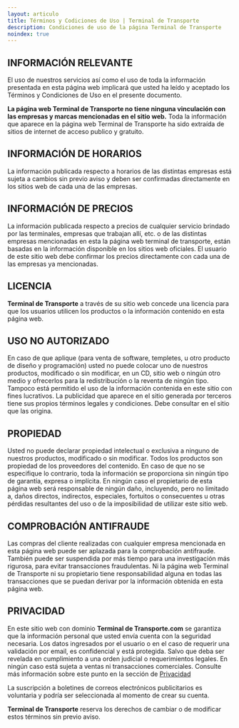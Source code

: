 ```yaml
---
layout: articulo
title: Términos y Codiciones de Uso | Terminal de Transporte
description: Condiciones de uso de la página Terminal de Transporte
noindex: true
---
```

## INFORMACIÓN RELEVANTE

El uso de nuestros servicios así como el uso de toda la información presentada en esta página web implicará que usted ha leído y aceptado los Términos y Condiciones de Uso en el presente documento.

**La página web Terminal de Transporte no tiene ninguna vinculación con las empresas y marcas mencionadas en el sitio web.** Toda la información que aparece en la página web Terminal de Transporte ha sido extraída de sitios de internet de acceso publico y gratuito.

## INFORMACIÓN DE HORARIOS

La información publicada respecto a horarios de las distintas empresas está sujeta a cambios sin previo aviso y deben ser confirmadas directamente en los sitios web de cada una de las empresas.

## INFORMACIÓN DE PRECIOS

La información publicada respecto a precios de cualquier servicio brindado por las terminales, empresas que trabajan allí, etc. o de las distintas empresas mencionadas en esta la página web terminal de transporte, están basadas en la información disponible en los sitios web oficiales. El usuario de este sitio web debe confirmar los precios directamente con cada una de las empresas ya mencionadas.

## LICENCIA

**Terminal de Transporte** a través de su sitio web concede una licencia para que los usuarios utilicen los productos o la información contenido en esta página web.

## USO NO AUTORIZADO

En caso de que aplique (para venta de software, templetes, u otro producto de diseño y programación) usted no puede colocar uno de nuestros productos, modificado o sin modificar, en un CD, sitio web o ningún otro medio y ofrecerlos para la redistribución o la reventa de ningún tipo. Tampoco está permitido el uso de la información contenida en este sitio con fines lucrativos. La publicidad que aparece en el sitio generada por terceros tiene sus propios términos legales y condiciones. Debe consultar en el sitio que las origina.

## PROPIEDAD

Usted no puede declarar propiedad intelectual o exclusiva a ninguno de nuestros productos, modificado o sin modificar. Todos los productos son propiedad  de los proveedores del contenido. En caso de que no se especifique lo contrario, toda la información se proporciona sin ningún tipo de garantía, expresa o implícita. En ningún caso el propietario de esta página web será responsable de ningún daño, incluyendo, pero no limitado a, daños directos, indirectos, especiales, fortuitos o consecuentes u otras pérdidas resultantes del uso o de la imposibilidad de utilizar este sitio web.

## COMPROBACIÓN ANTIFRAUDE

Las compras del cliente realizadas con cualquier empresa mencionada en esta página web puede ser aplazada para la comprobación antifraude. También puede ser suspendida por más tiempo para una investigación más rigurosa, para evitar transacciones fraudulentas. Ni la página web Terminal de Transporte ni su propietario tiene responsabilidad alguna en todas las transacciones que se puedan derivar por la información obtenida en esta página web.

## PRIVACIDAD

En este sitio web con dominio **Terminal de Transporte.com** se garantiza que la información personal que usted envía cuenta con la seguridad necesaria. Los datos ingresados por el usuario o en el caso de requerir una validación por email, es confidencial y está protegida. Salvo que deba ser revelada en cumplimiento a una orden judicial o requerimientos legales. En ningún caso está sujeta a ventas ni transacciones comerciales. Consulte más información sobre este punto en la sección de [Privacidad](https://terminaldetransporte.com/privacidad)

La suscripción a boletines de correos electrónicos publicitarios es voluntaria y podría ser seleccionada al momento de crear su cuenta.

**Terminal de Transporte** reserva los derechos de cambiar o de modificar estos términos sin previo aviso.